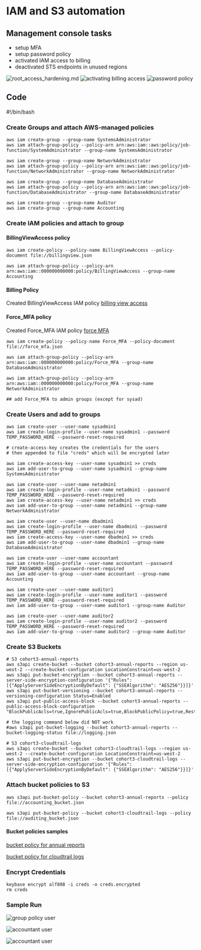 # IAM and S3 automation

## Management console tasks
- setup MFA
- setup password policy
- activated IAM access to billing
- deactivated STS endpoints in unused regions

![root_access_hardening.md](root_access_hardening.png)
![activating billing access](billing_access.png)
![password policy](password_policy.png)

## Code

#!/bin/bash

### Create Groups and attach AWS-managed policies
```
aws iam create-group --group-name SystemsAdministrator
aws iam attach-group-policy --policy-arn arn:aws:iam::aws:policy/job-function/SystemAdministrator --group-name SystemsAdministrator

aws iam create-group --group-name NetworkAdministrator
aws iam attach-group-policy --policy-arn arn:aws:iam::aws:policy/job-function/NetworkAdministrator --group-name NetworkAdministrator

aws iam create-group --group-name DatabaseAdministrator
aws iam attach-group-policy --policy-arn arn:aws:iam::aws:policy/job-function/DatabaseAdministrator --group-name DatabaseAdministrator

aws iam create-group --group-name Auditor
aws iam create-group --group-name Accounting
```

### Create IAM policies and attach to group

#### BillingViewAccess policy
```
aws iam create-policy --policy-name BillingViewAccess --policy-document file://billingview.json

aws iam attach-group-policy --policy-arn arn:aws:iam::000000000000:policy/BillingViewAccess --group-name Accounting
```

#### Billing Policy
Created BillingViewAccess IAM policy
[billing view access](billingview.json)

#### Force_MFA policy
Created Force_MFA IAM policy
[force MFA](force_mfa.json)

```
aws iam create-policy --policy-name Force_MFA --policy-document file://force_mfa.json

aws iam attach-group-policy --policy-arn arn:aws:iam::000000000000:policy/Force_MFA --group-name DatabaseAdministrator

aws iam attach-group-policy --policy-arn arn:aws:iam::000000000000:policy/Force_MFA --group-name NetworkAdministrator

## add Force_MFA to admin groups (except for sysad)
```

### Create Users and add to groups
```
aws iam create-user --user-name sysadmin1
aws iam create-login-profile --user-name sysadmin1 --password TEMP_PASSWORD_HERE --password-reset-required

# create-access-key creates the credentials for the users
# then appended to file "creds" which will be encrypted later

aws iam create-access-key --user-name sysadmin1 >> creds
aws iam add-user-to-group --user-name sysadmin1 --group-name SystemsAdministrator

aws iam create-user --user-name netadmin1
aws iam create-login-profile --user-name netadmin1 --password TEMP_PASSWORD_HERE --password-reset-required
aws iam create-access-key --user-name netadmin1 >> creds
aws iam add-user-to-group --user-name netadmin1 --group-name NetworkAdministrator

aws iam create-user --user-name dbadmin1
aws iam create-login-profile --user-name dbadmin1 --password TEMP_PASSWORD_HERE --password-reset-required
aws iam create-access-key --user-name dbadmin1 >> creds
aws iam add-user-to-group --user-name dbadmin1 --group-name DatabaseAdministrator

aws iam create-user --user-name accountant
aws iam create-login-profile --user-name accountant --password TEMP_PASSWORD_HERE --password-reset-required
aws iam add-user-to-group --user-name accountant --group-name Accounting

aws iam create-user --user-name auditor1
aws iam create-login-profile --user-name auditor1 --password TEMP_PASSWORD_HERE --password-reset-required
aws iam add-user-to-group --user-name auditor1 --group-name Auditor

aws iam create-user --user-name auditor2
aws iam create-login-profile --user-name auditor2 --password TEMP_PASSWORD_HERE --password-reset-required
aws iam add-user-to-group --user-name auditor2 --group-name Auditor
```
### Create S3 Buckets
```
# S3 cohort3-annual-reports
aws s3api create-bucket --bucket cohort3-annual-reports --region us-west-2 --create-bucket-configuration LocationConstraint=us-west-2
aws s3api put-bucket-encryption --bucket cohort3-annual-reports --server-side-encryption-configuration '{"Rules": [{"ApplyServerSideEncryptionByDefault": {"SSEAlgorithm": "AES256"}}]}'
aws s3api put-bucket-versioning --bucket cohort3-annual-reports --versioning-configuration Status=Enabled
aws s3api put-public-access-block --bucket cohort3-annual-reports --public-access-block-configuration "BlockPublicAcls=true,IgnorePublicAcls=true,BlockPublicPolicy=true,RestrictPublicBuckets=true"

# the logging command below did NOT work
#aws s3api put-bucket-logging --bucket cohort3-annual-reports --bucket-logging-status file://logging.json

# S3 cohort3-cloudtrail-logs
aws s3api create-bucket --bucket cohort3-cloudtrail-logs --region us-west-2 --create-bucket-configuration LocationConstraint=us-west-2
aws s3api put-bucket-encryption --bucket cohort3-cloudtrail-logs --server-side-encryption-configuration '{"Rules": [{"ApplyServerSideEncryptionByDefault": {"SSEAlgorithm": "AES256"}}]}'
```

### Attach bucket policies to S3
```
aws s3api put-bucket-policy --bucket cohort3-annual-reports --policy file://accounting_bucket.json

aws s3api put-bucket-policy --bucket cohort3-cloudtrail-logs --policy file://auditing_bucket.json
```
#### Bucket policies samples
[bucket policy for annual reports](accounting_bucket.json)

[bucket policy for cloudtrail logs](auditing_bucket.json)

### Encrypt Credentials
```
keybase encrypt alf808 -i creds -o creds.encrypted
rm creds
```

### Sample Run
![group policy user](billing_view_group_user.png)

![accountant user](accountant_proof_a.png)

![accountant user](accounting_billing_policy.png)

